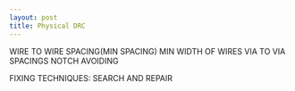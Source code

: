 ```yaml
---
layout: post
title: Physical DRC
---
```


WIRE TO WIRE SPACING(MIN SPACING)
MIN WIDTH OF WIRES
VIA TO VIA SPACINGS
NOTCH AVOIDING

FIXING TECHNIQUES:
SEARCH AND REPAIR
